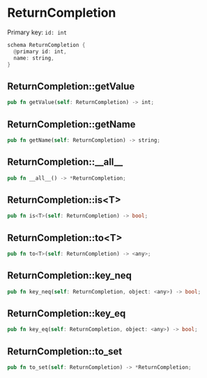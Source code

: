 # ReturnCompletion

Primary key: `id: int`

```rust
schema ReturnCompletion {
  @primary id: int,
  name: string,
}
```
## ReturnCompletion::getValue

```rust
pub fn getValue(self: ReturnCompletion) -> int;
```
## ReturnCompletion::getName

```rust
pub fn getName(self: ReturnCompletion) -> string;
```
## ReturnCompletion::\_\_all\_\_

```rust
pub fn __all__() -> *ReturnCompletion;
```
## ReturnCompletion::is\<T\>

```rust
pub fn is<T>(self: ReturnCompletion) -> bool;
```
## ReturnCompletion::to\<T\>

```rust
pub fn to<T>(self: ReturnCompletion) -> <any>;
```
## ReturnCompletion::key\_neq

```rust
pub fn key_neq(self: ReturnCompletion, object: <any>) -> bool;
```
## ReturnCompletion::key\_eq

```rust
pub fn key_eq(self: ReturnCompletion, object: <any>) -> bool;
```
## ReturnCompletion::to\_set

```rust
pub fn to_set(self: ReturnCompletion) -> *ReturnCompletion;
```
